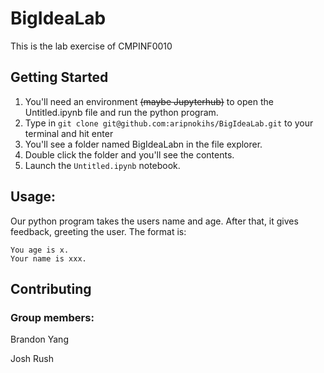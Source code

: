 # BigIdeaLab
This is the lab exercise of CMPINF0010


## Getting Started
1. You'll need an environment ~~(maybe Jupyterhub)~~ to open the Untitled.ipynb file and run the python program.
2. Type in `git clone git@github.com:aripnokihs/BigIdeaLab.git` to your terminal and hit enter
3. You'll see a folder named BigIdeaLabn in the file explorer.
4. Double click the folder and you'll see the contents.
5. Launch the `Untitled.ipynb` notebook.

## Usage:
Our python program takes the users name and age. After that, it gives feedback, greeting the user. The format is:
```
You age is x.
Your name is xxx.
```
## Contributing

### Group members:

Brandon Yang

Josh Rush